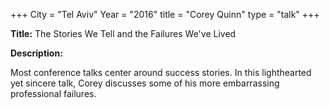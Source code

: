 +++
City = "Tel Aviv"
Year = "2016"
title = "Corey Quinn"
type = "talk"
+++

<div class="span-15  ">
  <div class="span-15  last ">
  <p><strong>Title:</strong>
  The Stories We Tell and the Failures We've Lived
  </p>

  <p><strong>Description:</strong></p>

  <p>Most conference talks center around success stories. In this lighthearted yet sincere talk, Corey discusses some of his more embarrassing professional failures.</p>
  </div>
</div>
